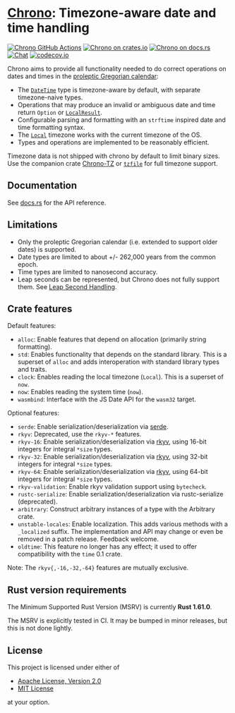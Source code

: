 [Chrono][docsrs]: Timezone-aware date and time handling
========================================

[![Chrono GitHub Actions][gh-image]][gh-checks]
[![Chrono on crates.io][cratesio-image]][cratesio]
[![Chrono on docs.rs][docsrs-image]][docsrs]
[![Chat][discord-image]][discord]
[![codecov.io][codecov-img]][codecov-link]

[gh-image]: https://github.com/chronotope/chrono/actions/workflows/test.yml/badge.svg?branch=0.5.x
[gh-checks]: https://github.com/chronotope/chrono/actions/workflows/test.yml?query=branch%3A0.5.x
[cratesio-image]: https://img.shields.io/crates/v/chrono.svg
[cratesio]: https://crates.io/crates/chrono
[docsrs-image]: https://docs.rs/chrono/badge.svg
[docsrs]: https://docs.rs/chrono
[discord-image]: https://img.shields.io/discord/976380008299917365?logo=discord
[discord]: https://discord.gg/sXpav4PS7M
[codecov-img]: https://img.shields.io/codecov/c/github/chronotope/chrono?logo=codecov
[codecov-link]: https://codecov.io/gh/chronotope/chrono

Chrono aims to provide all functionality needed to do correct operations on dates and times in the
[proleptic Gregorian calendar](https://en.wikipedia.org/wiki/Proleptic_Gregorian_calendar):

* The [`DateTime`](https://docs.rs/chrono/latest/chrono/struct.DateTime.html) type is timezone-aware
  by default, with separate timezone-naive types.
* Operations that may produce an invalid or ambiguous date and time return `Option` or
  [`LocalResult`](https://docs.rs/chrono/latest/chrono/offset/enum.LocalResult.html).
* Configurable parsing and formatting with an `strftime` inspired date and time formatting syntax.
* The [`Local`](https://docs.rs/chrono/latest/chrono/offset/struct.Local.html) timezone works with
  the current timezone of the OS.
* Types and operations are implemented to be reasonably efficient.

Timezone data is not shipped with chrono by default to limit binary sizes. Use the companion crate
[Chrono-TZ](https://crates.io/crates/chrono-tz) or [`tzfile`](https://crates.io/crates/tzfile) for
full timezone support.

## Documentation

See [docs.rs](https://docs.rs/chrono/latest/chrono/) for the API reference.

## Limitations

* Only the proleptic Gregorian calendar (i.e. extended to support older dates) is supported.
* Date types are limited to about +/- 262,000 years from the common epoch.
* Time types are limited to nanosecond accuracy.
* Leap seconds can be represented, but Chrono does not fully support them.
  See [Leap Second Handling](https://docs.rs/chrono/latest/chrono/naive/struct.NaiveTime.html#leap-second-handling).

## Crate features

Default features:

* `alloc`: Enable features that depend on allocation (primarily string formatting).
* `std`: Enables functionality that depends on the standard library. This is a superset of `alloc`
  and adds interoperation with standard library types and traits.
* `clock`: Enables reading the local timezone (`Local`). This is a superset of `now`.
* `now`: Enables reading the system time (`now`).
* `wasmbind`: Interface with the JS Date API for the `wasm32` target.

Optional features:

* `serde`: Enable serialization/deserialization via [serde].
* `rkyv`: Deprecated, use the `rkyv-*` features.
* `rkyv-16`: Enable serialization/deserialization via [rkyv], using 16-bit integers for integral `*size` types.
* `rkyv-32`: Enable serialization/deserialization via [rkyv], using 32-bit integers for integral `*size` types.
* `rkyv-64`: Enable serialization/deserialization via [rkyv], using 64-bit integers for integral `*size` types.
* `rkyv-validation`: Enable rkyv validation support using `bytecheck`.
* `rustc-serialize`: Enable serialization/deserialization via rustc-serialize (deprecated).
* `arbitrary`: Construct arbitrary instances of a type with the Arbitrary crate.
* `unstable-locales`: Enable localization. This adds various methods with a `_localized` suffix.
  The implementation and API may change or even be removed in a patch release. Feedback welcome.
* `oldtime`: This feature no longer has any effect; it used to offer compatibility with the `time` 0.1 crate.

Note: The `rkyv{,-16,-32,-64}` features are mutually exclusive.

[serde]: https://github.com/serde-rs/serde
[rkyv]: https://github.com/rkyv/rkyv

## Rust version requirements

The Minimum Supported Rust Version (MSRV) is currently **Rust 1.61.0**.

The MSRV is explicitly tested in CI. It may be bumped in minor releases, but this is not done
lightly.

## License

This project is licensed under either of

* [Apache License, Version 2.0](https://www.apache.org/licenses/LICENSE-2.0)
* [MIT License](https://opensource.org/licenses/MIT)

at your option.
